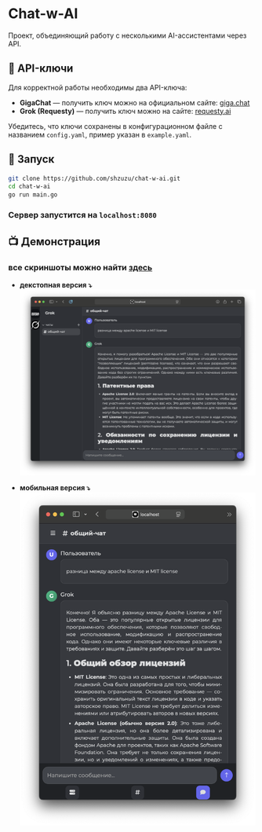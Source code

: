 # **Chat-w-AI**

Проект, объединяющий работу с несколькими AI-ассистентами через API.

## 🔑 API-ключи

Для корректной работы необходимы два API-ключа:

- **GigaChat** — получить ключ можно на официальном сайте: [giga.chat](https://giga.chat)
- **Grok (Requesty)** — получить ключ можно на сайте: [requesty.ai](https://www.requesty.ai)

Убедитесь, что ключи сохранены в конфигурационном файле с названием `config.yaml`, пример указан в `example.yaml`.

## 🚀 Запуск
```bash
git clone https://github.com/shzuzu/chat-w-ai.git
cd chat-w-ai
go run main.go
```
### Сервер запустится на `localhost:8080`

## 📺 Демонстрация
### все скриншоты можно найти [здесь](./images)
- **декстопная версия ⤵️**
![cкриншот десктоп](images/desktop.png)

- **мобильная версия ⤵️**
![cкриншот моб](images/mobile.png)
